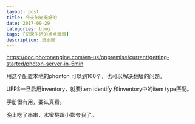 ```yaml
---
layout: post
title: 今天阳光挺好的
date: 2017-09-29
categories: blog
tags: [记录生活的点点滴滴]
description: 流水账
---
```


https://doc.photonengine.com/en-us/onpremise/current/getting-started/photon-server-in-5min

用这个配置本地的phonton 可以到100个，也可以解决翻墙的问题。

UFPS一旦启用inventory，就要item identify 和inventory中的item type匹配。

手册很有用，要认真看。

晚上吃了串串，水蜜桃跟小郑夸我了。





 















